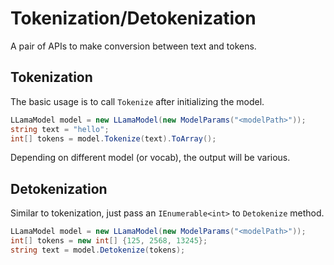 # Tokenization/Detokenization

A pair of APIs to make conversion between text and tokens.

## Tokenization

The basic usage is to call `Tokenize` after initializing the model.

```cs
LLamaModel model = new LLamaModel(new ModelParams("<modelPath>"));
string text = "hello";
int[] tokens = model.Tokenize(text).ToArray();
```

Depending on different model (or vocab), the output will be various.

## Detokenization

Similar to tokenization, just pass an `IEnumerable<int>` to `Detokenize` method.

```cs
LLamaModel model = new LLamaModel(new ModelParams("<modelPath>"));
int[] tokens = new int[] {125, 2568, 13245};
string text = model.Detokenize(tokens);
```

